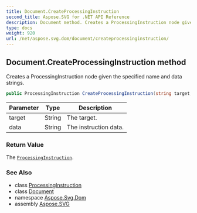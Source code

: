 ```yaml
---
title: Document.CreateProcessingInstruction
second_title: Aspose.SVG for .NET API Reference
description: Document method. Creates a ProcessingInstruction node given the specified name and data strings
type: docs
weight: 920
url: /net/aspose.svg.dom/document/createprocessinginstruction/
---
```

## Document.CreateProcessingInstruction method

Creates a ProcessingInstruction node given the specified name and data strings.

```csharp
public ProcessingInstruction CreateProcessingInstruction(string target, string data)
```

| Parameter | Type | Description |
| --- | --- | --- |
| target | String | The target. |
| data | String | The instruction data. |

### Return Value

The [`ProcessingInstruction`](../../processinginstruction/).

### See Also

* class [ProcessingInstruction](../../processinginstruction/)
* class [Document](../)
* namespace [Aspose.Svg.Dom](../../document/)
* assembly [Aspose.SVG](../../../)
